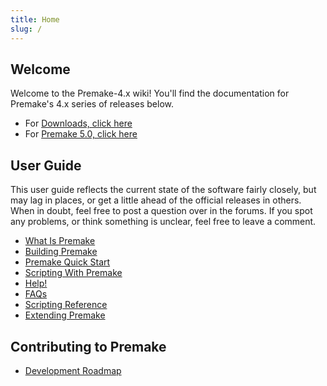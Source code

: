 ```yaml
---
title: Home
slug: /
---
```

## Welcome ##

Welcome to the Premake-4.x wiki! You'll find the documentation for Premake's 4.x series of releases below.

* For [Downloads, click here](http://premake.github.io/premake-core/download.html#v4)
* For [Premake 5.0, click here](https://github.com/premake/premake-core/wiki)

## User Guide ##

This user guide reflects the current state of the software fairly closely, but may lag in places, or get a little ahead of the official releases in others. When in doubt, feel free to post a question over in the forums. If you spot any problems, or think something is unclear, feel free to leave a comment.

 * [What Is Premake](What-Is-Premake.md)
 * [Building Premake](Building-Premake.md)
 * [Premake Quick Start](Premake-Quick-Start.md)
 * [Scripting With Premake](Scripting-With-Premake.md)
 * [Help!](Help.md)
 * [FAQs](FAQs.md)
 * [Scripting Reference](Scripting-Reference.md)
 * [Extending Premake](Extending-Premake.md)

## Contributing to Premake ##

* [Development Roadmap](Development-Roadmap.md)

